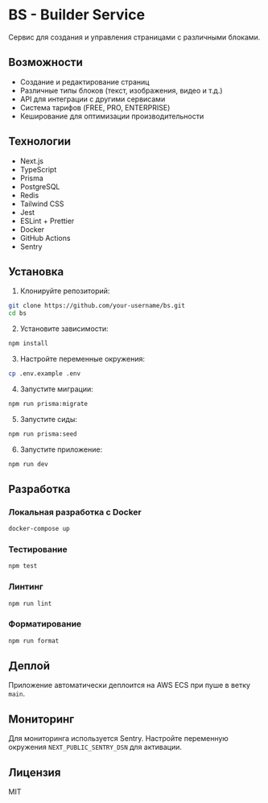 # BS - Builder Service

Сервис для создания и управления страницами с различными блоками.

## Возможности

- Создание и редактирование страниц
- Различные типы блоков (текст, изображения, видео и т.д.)
- API для интеграции с другими сервисами
- Система тарифов (FREE, PRO, ENTERPRISE)
- Кеширование для оптимизации производительности

## Технологии

- Next.js
- TypeScript
- Prisma
- PostgreSQL
- Redis
- Tailwind CSS
- Jest
- ESLint + Prettier
- Docker
- GitHub Actions
- Sentry

## Установка

1. Клонируйте репозиторий:
```bash
git clone https://github.com/your-username/bs.git
cd bs
```

2. Установите зависимости:
```bash
npm install
```

3. Настройте переменные окружения:
```bash
cp .env.example .env
```

4. Запустите миграции:
```bash
npm run prisma:migrate
```

5. Запустите сиды:
```bash
npm run prisma:seed
```

6. Запустите приложение:
```bash
npm run dev
```

## Разработка

### Локальная разработка с Docker

```bash
docker-compose up
```

### Тестирование

```bash
npm test
```

### Линтинг

```bash
npm run lint
```

### Форматирование

```bash
npm run format
```

## Деплой

Приложение автоматически деплоится на AWS ECS при пуше в ветку `main`.

## Мониторинг

Для мониторинга используется Sentry. Настройте переменную окружения `NEXT_PUBLIC_SENTRY_DSN` для активации.

## Лицензия

MIT
